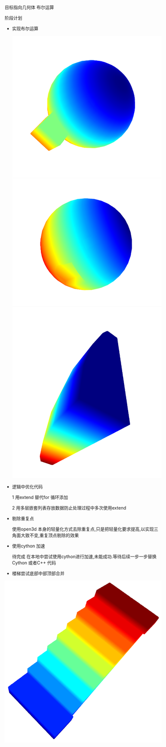 目标指向几何体 布尔运算

阶段计划

- 实现布尔运算
    
    ![Union 操作](./pics/union.png)
    ![Difference 操作](./pics/diff.png)
    ![Insert 操作](./pics/insert.png)
    
- 逻辑中优化代码
    
    1 用extend 替代for 循环添加
    
    2 用多层嵌套列表存放数据防止处理过程中多次使用extend
    

- 剔除重复点
    
    使用open3d 本身的轻量化方式去除重复点,只是把轻量化要求提高,以实现三角面大致不变,重复顶点剔除的效果
      
      
- 使用cython 加速
       
    待完成
    在本地中尝试使用cython进行加速,未能成功.等待后续一步一步替换Cython 或者C++ 代码

 
- 楼梯尝试底部中部顶部合并

![楼梯](./pics/stairs.png)